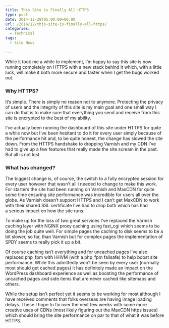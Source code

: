 ```yaml
---
title: This Site is Finally All HTTPS
type: post
date: 2014-12-28T05:00:00+00:00
url: /2014/12/this-site-is-finally-all-https/
categories:
  - Technical
tags:
  - Site News

---
```

While it took me a while to implement, I’m happy to say this site is now running completely on HTTPS&nbsp;with a new stack behind it which, with a little luck, will make it both more secure and faster when I get the bugs worked out.
### Why HTTPS?

It’s simple. There is simply no reason not to anymore. Protecting the privacy of users and the integrity of this site is my main goal and one small way I can do that is to make sure that everything you send and receive from this site is encrypted to the best of my ability.

I’ve actually been running the dashboard of this site under HTTPS for quite a while now but I’ve been hesitant to do it for every user simply because of the performance hit and, to be quite honest, the change has slowed the site down. From the HTTPS handshake to dropping Varnish and my CDN I’ve had to give up a few features that really made the site scream in the past. But all is not lost.

### What has changed?

The biggest change is, of course, the switch to a fully encrypted session for every user however that wasn’t all I needed to change to make this work. For starters the site had been running on Varnish and MaxCDN for quite some time ensuring site performance was incredible for users all over the globe. As Varnish doesn’t support HTTPS and I can’t get MaxCDN to work with their shared SSL certificate&nbsp;I’ve had to drop both which has had a&nbsp;serious impact on how the site runs.

To make up for the loss of two great services I’ve replaced the Varnish caching layer with NGINX proxy caching using fast_cgi which seems to be doing the job quite well. For&nbsp;simple pages the caching to disk seems to be a bit slower, so far, than Varnish but for complex pages the implementation of SPDY seems to really pick it up a bit.

Of course caching isn’t everything and for uncached pages I’ve also replaced php\_fpm with HHVM (with a php\_fpm failsafe) to help boost site performance. While this admittedly won’t be seen by every user (normally most should get cached pages) it has definitely made an impact on the WordPress dashboard experience as well as boosting the performance of uncached pages and side items that are never cached like sitemaps and others.

While the setup isn’t perfect yet it seems to be working for most although I have received comments that folks overseas are having image loading delays. These I hope to fix over the next few weeks with some more creative uses of CDNs (most likely figuring out the MaxCDN https issues) which should bring the site performance on par to that of what it was before HTTPS.